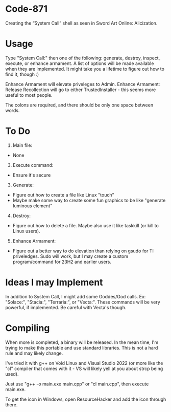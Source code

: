 # Code-871
Creating the “System Call” shell as seen in Sword Art Online: Alicization.

# Usage
Type "System Call:" then one of the following: generate, destroy, inspect, execute, or enhance armament. A list of options will be made available when they are implemented. It might take you a lifetime to figure out how to find it, though :)

Enhance Armament will elevate priveleges to Admin. Enhance Armament: Release Recollection will go to either TrustedInstaller - this seems more useful to most people.

The colons are required, and there should be only one space between words.
# To Do
1. Main file:
  - None
3. Execute command:
  - Ensure it's secure
3. Generate:
  - Figure out how to create a file like Linux "touch"
  - Maybe make some way to create some fun graphics to be like "generate luminous element"
4. Destroy:
  - Figure out how to delete a file. Maybe also use it like taskkill (or kill to Linux users).
5. Enhance Armament:
  - Figure out a better way to do elevation than relying on gsudo for TI priveledges. Sudo will work, but I may create a custom program/command for 23H2 and earlier users.

# Ideas I may Implement
In addition to System Call, I might add some Goddes/God calls. Ex: "Solace:", "Stacia:", "Terraria:", or "Vecta:". These commands will be very powerful, if implemented. Be careful with Vecta's though. 

# Compiling
When more is completed, a binary will be released. In the mean time, I'm trying to make this portable and use standard libraries. This is not a hard rule and may likely change.

I've tried it with g++ on Void Linux and Visual Studio 2022 (or more like the "cl" compiler that comes with it - VS will likely yell at you about strcp being used).

Just use "g++ -o main.exe main.cpp" or "cl main.cpp", then execute main.exe.

To get the icon in Windows, open ResourceHacker and add the icon through there.
